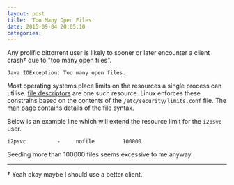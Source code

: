 ```yaml
---
layout: post
title:  Too Many Open Files
date: 2015-09-04 20:05:10
categories: 
---
```

Any prolific bittorrent user is likely to sooner or later encounter a client crash† due to "too many open files".

    Java IOException: Too many open files. 

Most operating systems place limits on the resources a single process can utilise. [file descriptors](https://en.wikipedia.org/wiki/File_descriptor) are one such resource. Linux enforces these constrains based on the contents of the `/etc/security/limits.conf` file. The [man page](http://linux.die.net/man/5/limits.conf) contains details of the file syntax.

Below is an example line which will extend the resource limit for the `i2psvc` user. 

    i2psvc          -     nofile         100000

Seeding more than 100000 files seems excessive to me anyway.

---
† Yeah okay maybe I should use a better client.

